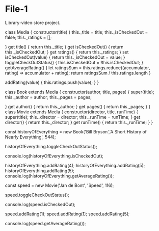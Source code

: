 # File-1
Library-video store project.

class Media {
  constructor(title) {
    this._title = title;
    this._isCheckedOut = false;
    this._ratings = [];

  }
  get title() {
    return this._title;
  }
  get isCheckedOut() {
    return this._isCheckedOut;
  }
  get ratings() {
    return this._ratings;
  }
  set isCheckedOut(value) {
    return this._isCheckedOut = value;
  }
  toggleCheckOutStatus() {
    this.isCheckedOut = !this.isCheckedOut;
  }
   getAverageRating() {
  let ratingsSum = this.ratings.reduce((accumulator, rating) => accumulator + rating);
  return ratingsSum / this.ratings.length
  }

  addRating(value) {
    this.ratings.push(value);
  }
}

class Book extends Media {
  constructor(author, title, pages) {
    super(title);
    this._author = author;
    this._pages = pages;

  }
  get author() {
    return this._author;
  }
  get pages() {
    return this._pages;
  }
}
class Movie extends Media {
  constructor(director, title, runTime) {
    super(title);
    this._director = director;
    this._runTime = runTime;
  }
  get director() {
    return this._director;
  }
  get runTime() {
    return this._runTime;
  }
}


const historyOfEverything = new Book('Bill Bryson','A Short History of Nearly Everything', 544);

historyOfEverything.toggleCheckOutStatus();

console.log(historyOfEverything.isCheckedOut);

historyOfEverything.addRating(4);
historyOfEverything.addRating(5);
historyOfEverything.addRating(5);
console.log(historyOfEverything.getAverageRating());

const speed = new Movie('Jan de Bont', 'Speed', 116);

speed.toggleCheckOutStatus();

console.log(speed.isCheckedOut);

speed.addRating(1);
speed.addRating(1);
speed.addRating(5);

console.log(speed.getAverageRating());

